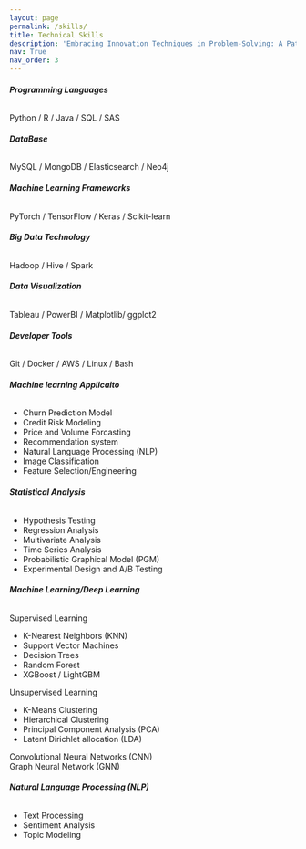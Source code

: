 ```yaml
---
layout: page
permalink: /skills/
title: Technical Skills
description: 'Embracing Innovation Techniques in Problem-Solving: A Path of Continuous Learning and Growth'
nav: True
nav_order: 3
---
```


######  **Programming Languages**
Python / R / Java / SQL / SAS

###### **DataBase**
MySQL / MongoDB / Elasticsearch / Neo4j

###### **Machine Learning Frameworks**
PyTorch / TensorFlow / Keras / Scikit-learn

###### **Big Data Technology**
Hadoop / Hive / Spark

###### **Data Visualization**
Tableau / PowerBI / Matplotlib/ ggplot2

###### **Developer Tools**
Git / Docker / AWS / Linux / Bash
 

###### **Machine learning Applicaito**
- Churn Prediction Model  
- Credit Risk Modeling 
- Price and Volume Forcasting  
- Recommendation system  
- Natural Language Processing (NLP)  
- Image Classification  
- Feature Selection/Engineering  

###### **Statistical Analysis**

- Hypothesis Testing  
- Regression Analysis  
- Multivariate Analysis  
- Time Series Analysis  
- Probabilistic Graphical Model (PGM)  
- Experimental Design and A/B Testing  

###### **Machine Learning/Deep Learning**
Supervised Learning
- K-Nearest Neighbors (KNN) 
- Support Vector Machines  
- Decision Trees
- Random Forest
- XGBoost / LightGBM  

Unsupervised Learning
- K-Means Clustering
- Hierarchical Clustering
- Principal Component Analysis (PCA)
- Latent Dirichlet allocation (LDA)
  
Convolutional Neural Networks (CNN)  
Graph Neural Network (GNN)

###### **Natural Language Processing (NLP)**
- Text Processing  
- Sentiment Analysis  
- Topic Modeling  

